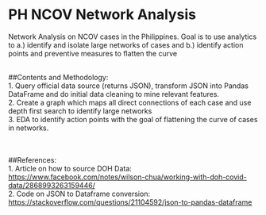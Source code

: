 # PH NCOV Network Analysis
Network Analysis on NCOV cases in the Philippines. Goal is to use analytics to a.) identify and isolate large networks of cases and b.) identify action points and preventive measures to flatten the curve

<br>
##Contents and Methodology:
<br>1. Query official data source (returns JSON), transform JSON into Pandas DataFrame and do initial data cleaning to mine relevant features.
<br>2. Create a graph which maps all direct connections of each case and use depth first search to identify large networks
<br>3. EDA to identify action points with the goal of flattening the curve of cases in networks.

<br><br>
##References:
<br> 1. Article on how to source DOH Data: https://www.facebook.com/notes/wilson-chua/working-with-doh-covid-data/2868993263159446/
<br> 2. Code on JSON to Dataframe conversion: https://stackoverflow.com/questions/21104592/json-to-pandas-dataframe
